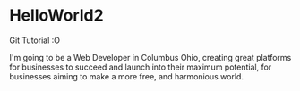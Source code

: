 # HelloWorld2

Git Tutorial :O

I'm going to be a Web  Developer in Columbus Ohio, creating great platforms for businesses to succeed and launch into their maximum potential, for businesses aiming to make a more free, and harmonious world.









